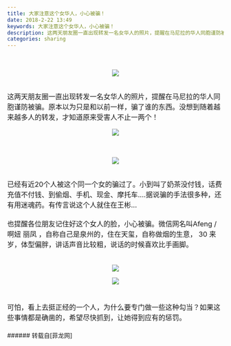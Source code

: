 ```yaml
---
title: 大家注意这个女华人，小心被骗！
date: 2018-2-22 13:49
keywords: 大家注意这个女华人，小心被骗！
description: 这两天朋友圈一直出现转发一名女华人的照片，提醒在马尼拉的华人同胞谨防被骗。原本以为只是和以前一样，骗了谁的东西。没想到随着越来越多人的转发，才知道原来受害人不止一两个！已经有近20个人被这个同一个女的骗过了。小到叫了奶茶没付钱，话费充值不付钱、到偷烟、手机、现金、摩托车....据说骗的手法很多种，还有用迷魂药。有传言说这个人就住在王彬...也提醒各位朋友记住好这个女人的脸，小心被骗。微信网名叫Afeng / 啊妞 丽凤 ，自称自己是泉州的，住在天玺，自称做烟的生意， 30 来岁，体型偏胖，讲话声音比较粗，说话的时候喜欢比手画脚。可怕，看上去挺正经的一个人，为什么要专门做一些这种勾当？如果这些事情都是确凿的，希望尽快抓到，让她得到应有的惩罚。
categories: sharing
---
```

<td class="t_f" id="postmessage_1153230">

<br/>
<br/>
<div align="center"><font size="3">

<img aid="771975" data-cf-modified-d7679ae46b33a032153ae71d-="" file="data/attachment/forum/201802/22/134115rge34h81deyygtt3.jpg.thumb.jpg" id="aimg_771975" inpost="1" onclick="" onmouseover="" src="http://www.flw.ph/data/attachment/forum/201802/22/134115rge34h81deyygtt3.jpg" style="cursor:pointer" zoomfile="data/attachment/forum/201802/22/134115rge34h81deyygtt3.jpg"/>


</font></div><font size="3"><br/>
这两天朋友圈一直出现转发一名女华人的照片，提醒在马尼拉的华人同胞谨防被骗。原本以为只是和以前一样，骗了谁的东西。没想到随着越来越多人的转发，才知道原来受害人不止一两个！<br/>
</font><div align="center"><font size="3">

<img aid="771974" data-cf-modified-d7679ae46b33a032153ae71d-="" file="data/attachment/forum/201802/22/134114ed7ydvuffqb4z0bd.jpg.thumb.jpg" id="aimg_771974" inpost="1" onclick="" onmouseover="" src="http://www.flw.ph/data/attachment/forum/201802/22/134114ed7ydvuffqb4z0bd.jpg" style="cursor:pointer" zoomfile="data/attachment/forum/201802/22/134114ed7ydvuffqb4z0bd.jpg"/>


</font></div><font size="3"><br/>
</font><div align="center"><font size="3">

<img aid="771976" data-cf-modified-d7679ae46b33a032153ae71d-="" file="data/attachment/forum/201802/22/134117c2oj8dxkps8hujn2.jpg.thumb.jpg" id="aimg_771976" inpost="1" onclick="" onmouseover="" src="http://www.flw.ph/data/attachment/forum/201802/22/134117c2oj8dxkps8hujn2.jpg" style="cursor:pointer" zoomfile="data/attachment/forum/201802/22/134117c2oj8dxkps8hujn2.jpg"/>


</font></div><font size="3"><br/>
已经有近20个人被这个同一个女的骗过了。小到叫了奶茶没付钱，话费充值不付钱、到偷烟、手机、现金、摩托车....据说骗的手法很多种，还有用迷魂药。有传言说这个人就住在王彬...<br/>
<br/>
也提醒各位朋友记住好这个女人的脸，小心被骗。微信网名叫Afeng / 啊妞 丽凤 ，自称自己是泉州的，住在天玺，自称做烟的生意， 30 来岁，体型偏胖，讲话声音比较粗，说话的时候喜欢比手画脚。<br/>
<br/>
</font><div align="center"><font size="3">

<img aid="771977" data-cf-modified-d7679ae46b33a032153ae71d-="" file="data/attachment/forum/201802/22/134417u55kl0k08l3a3253.jpg.thumb.jpg" id="aimg_771977" inpost="1" onclick="" onmouseover="" src="http://www.flw.ph/data/attachment/forum/201802/22/134417u55kl0k08l3a3253.jpg" style="cursor:pointer" zoomfile="data/attachment/forum/201802/22/134417u55kl0k08l3a3253.jpg"/>


</font></div><div align="center">

<img aid="771980" data-cf-modified-d7679ae46b33a032153ae71d-="" file="data/attachment/forum/201802/22/135217t8iz8x28biki8bzr.jpg.thumb.jpg" id="aimg_771980" inpost="1" onclick="" onmouseover="" src="http://www.flw.ph/data/attachment/forum/201802/22/135217t8iz8x28biki8bzr.jpg" style="cursor:pointer" zoomfile="data/attachment/forum/201802/22/135217t8iz8x28biki8bzr.jpg"/>


</div><font size="3"><br/>
<br/>
可怕，看上去挺正经的一个人，为什么要专门做一些这种勾当？如果这些事情都是确凿的，希望尽快抓到，让她得到应有的惩罚。<br/>
<div align="center"><img alt="" border="0" onclick="" onmouseover="" smilieid="756" src="static/image/smiley/longwa/11.gif"/></div><br/>
</font></td>
###### 转载自[菲龙网]